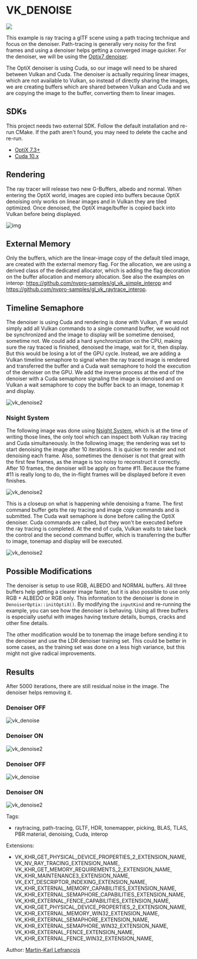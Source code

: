 
# VK_DENOISE
 
![](docs/optix_denoiser.png)

This example is ray tracing a glTF scene using a path tracing technique and focus on the denoiser. Path-tracing is generally very noisy for the first frames and using a denoiser helps getting a converged image quicker. For the denoiser, we will be using the [Optix7 denoiser](https://developer.nvidia.com/optix-denoiser).

The OptiX denoiser is using Cuda, so our image will need to be shared between Vulkan and Cuda. The denoiser is actually requiring linear images, which are not available to Vulkan, so instead of directly sharing the images, we are creating buffers which are shared between Vulkan and Cuda and we are copying the image to the buffer, converting them to linear images.

## SDKs

This project needs two external SDK. Follow the default installation and re-run CMake. If the path aren't found, you may need to delete the cache and re-run.

* [OptiX 7.3+](https://developer.nvidia.com/designworks/optix/download)
* [Cuda 10.x](https://developer.nvidia.com/cuda-downloads)


## Rendering 

The ray tracer will release two new G-Buffers, albedo and normal. When entering the OptiX world, images are copied into buffers because OptiX denoising only works on linear images and in Vulkan they are tiled optimized. Once denoised, the OptiX image/buffer is copied back into Vulkan before being displayed.

![img](docs/Denoiser-renderLoop.png)


## External Memory

Only the buffers, which are the linear-image copy of the default tiled image, are created with the external memory flag. For the allocation, we are using a derived class of the dedicated allocator, which is adding the flag decoration on the buffer allocation and memory allocation. See also the examples on interop: <https://github.com/nvpro-samples/gl_vk_simple_interop> and <https://github.com/nvpro-samples/gl_vk_raytrace_interop>.

## Timeline Semaphore

The denoiser is using Cuda and rendering is done with Vulkan, if we would simply add all Vulkan commands to a single command buffer, we would not be synchronized and the image to display will be sometime denoised, sometime not. We could add a hard synchronization on the CPU, making sure the ray traced is finished, denoised the image, wait for it, then display. But this would be losing a lot of the GPU cycle. Instead, we are adding a Vulkan timeline semaphore to signal when the ray traced image is rendered and transferred the buffer and a Cuda wait semaphore to hold the execution of the denoiser on the GPU. We add the inverse process at the end of the denoiser with a Cuda semaphore signaling the image is denoised and on Vulkan a wait semaphore to copy the buffer back to an image, tonemap it and display.

 ![vk_denoise2](docs/GPU_Trace.png)

### Nsight System

The following image was done using [Nsight System](https://developer.nvidia.com/nsight-systems), which is at the time of writing those lines, the only tool which can inspect both Vulkan ray tracing and Cuda simultaneously. In the following image; the rendering was set to start denoising the image after 10 iterations. It is quicker to render and not denoising each frame. Also, sometimes the denoiser is not that great with the first few frames, as the image is too noisy to reconstruct it correctly. After 10 frames, the denoiser will be apply on frame #11. Because the frame #11 is really long to do, the in-flight frames will be displayed before it even finishes.

 ![vk_denoise2](docs/nsight-sys_1.png)

 This is a closeup on what is happening while denoising a frame. The first command buffer gets the ray tracing and image copy commands and is submitted. The Cuda wait semaphore is done before calling the OptiX denoiser. Cuda commands are called, but they won't be executed before the ray tracing is completed. At the end of cuda, Vulkan waits to take back the control and the second command buffer, which is transferring the buffer to image, tonemap and display will be executed.

 ![vk_denoise2](docs/nsight-sys_2.png)

## Possible Modifications

The denoiser is setup to use RGB, ALBEDO and NORMAL buffers. All three buffers help getting a clearer image faster, but it is also possible to use only RGB + ALBEDO or RGB only. This information to the denoiser is done in `DenoiserOptix::initOptiX()`. By modifying the `inputKind` and re-running the example, you can see how the denoiser is behaving. Using all three buffers is especially useful with images having texture details, bumps, cracks and other fine details.

The other modification would be to tonemap the image before sending it to the denoiser and use the LDR denoiser training set. This could be better in some cases, as the training set was done on a less high variance, but this might not give radical improvements.

## Results

After 5000 iterations, there are still residual noise in the image. The denoiser helps removing it.

### Denoiser OFF

![vk_denoise](docs/denoiser_off.png)

### Denoiser ON

![vk_denoise2](docs/denoiser_on.png)

### Denoiser OFF

![vk_denoise](docs/before.png)

### Denoiser ON

![vk_denoise2](docs/after.png)

Tags:

- raytracing, path-tracing, GLTF, HDR, tonemapper, picking, BLAS, TLAS, PBR material, denoising, Cuda, interop

Extensions:

- VK_KHR_GET_PHYSICAL_DEVICE_PROPERTIES_2_EXTENSION_NAME, VK_NV_RAY_TRACING_EXTENSION_NAME, VK_KHR_GET_MEMORY_REQUIREMENTS_2_EXTENSION_NAME, VK_KHR_MAINTENANCE3_EXTENSION_NAME, VK_EXT_DESCRIPTOR_INDEXING_EXTENSION_NAME,
VK_KHR_EXTERNAL_MEMORY_CAPABILITIES_EXTENSION_NAME,
VK_KHR_EXTERNAL_SEMAPHORE_CAPABILITIES_EXTENSION_NAME,
VK_KHR_EXTERNAL_FENCE_CAPABILITIES_EXTENSION_NAME,
VK_KHR_GET_PHYSICAL_DEVICE_PROPERTIES_2_EXTENSION_NAME,
VK_KHR_EXTERNAL_MEMORY_WIN32_EXTENSION_NAME,
VK_KHR_EXTERNAL_SEMAPHORE_EXTENSION_NAME,
VK_KHR_EXTERNAL_SEMAPHORE_WIN32_EXTENSION_NAME,
VK_KHR_EXTERNAL_FENCE_EXTENSION_NAME,
VK_KHR_EXTERNAL_FENCE_WIN32_EXTENSION_NAME,

Author: [Martin-Karl Lefrançois](https://developer.nvidia.com/blog/author/mlefrancois/)
